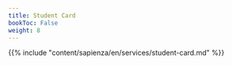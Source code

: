 ```yaml
---
title: Student Card
bookToc: False
weight: 8
---
```


{{% include "content/sapienza/en/services/student-card.md" %}}